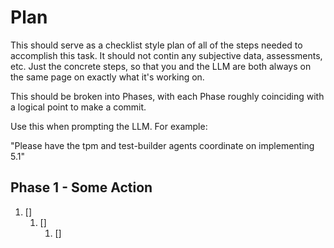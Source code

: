 # <key> Plan

This should serve as a checklist style plan of all of the steps needed to accomplish this task. It should not contin any subjective data, assessments, etc. Just the concrete steps, so that you and the LLM are both always on the same page on exactly what it's working on.

This should be broken into Phases, with each Phase roughly coinciding with a logical point to make a commit.

Use this when prompting the LLM. For example:

"Please have the tpm and test-builder agents coordinate on implementing 5.1"

## Phase 1 - Some Action

1. []
   1. []
      1. []
